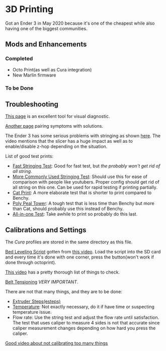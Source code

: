 # 3D Printing

Got an Ender 3 in May 2020 because it's one of the cheapest while also having one of the biggest communities.

## Mods and Enhancements

### Completed

- Octo Print(as well as Cura integration)
- New Marlin firmware

### To be Done

## Troubleshooting

[This page][4] is an excellent tool for visual diagnostic.

[Another page][6] pairing symptoms with solutions.

The Ender 3 has some serious problems with stringing as shown [here][12]. The video mentions that the slicer has a huge impact as well as to enable/disable z-hop depending on the situation.

List of good test prints:

- [Fast Stringing Test][8]: Good for fast test, but _the probably won't get rid of all string_.
- [More Commonly Used Stringing Test][11]: Should use this for ease of comparison with people like youtubers. Proper config should get rid of all string on this one. Can be used for rapid testing if printing partially.
- [Cat Print][16]: A more elaborate test that is shorter to print compared to Benchy.
- [Poly Peal Tower][17]: A tough test that is less time than Benchy but more than Cat, should probably use this instead of Benchy.
- [All-in-one Test][9]: Take awhile to print so probably do this last.

## Calibrations and Settings

The _Cura_ profiles are stored in the same directory as this file.

[Bed Leveling Script][13] gotten from [this video][14]. Load the script into the SD card and every time it's done with one corner, press the button(won't work if done through octoprint).

[This video][3] has a pretty thorough list of things to check.

[Belt Tensioning][15] _VERY IMPORTANT_.

There are not that many things, and they are to be done:

- [Extruder Steps(esteps)][1]
- [Temperature][2]: Not exactly necessary, do it if have time or suspecting temperature issue.
- Flow rate: Use the string test and adjust the flow rate until satisfaction. The test that uses caliper to measure 4 sides is not that accurate since caliper measurement changes depending on how hard you press the caliper.

[Good video about not calibrating too many things][7]

[1]: https://www.youtube.com/watch?v=X3A9Ir2SreI
[2]: https://hobbyhoarder.net/temperature-tower/
[3]: https://www.youtube.com/watch?v=qddYsbHawno&feature=youtu.be
[4]: https://www.simplify3d.com/support/print-quality-troubleshooting/
[6]: https://support.3dverkstan.se/article/23-a-visual-ultimaker-troubleshooting-guide
[7]: https://www.youtube.com/watch?v=Mbn1ckR86Z8
[8]: https://www.thingiverse.com/thing:2219103
[9]: https://www.thingiverse.com/thing:2656594/files
[10]: https://all3dp.com/2/cura-retraction-settings-how-to-avoid-stringing/
[11]: https://www.thingiverse.com/thing:2766430
[12]: https://www.youtube.com/watch?v=_QRb54zVPfQ
[13]: https://www.thingiverse.com/download:5649391
[14]: https://www.youtube.com/watch?v=_EfWVUJjBdA&t=304s
[15]: https://www.youtube.com/watch?time_continue=251&v=PTvUSPapnuE&feature=emb_logo
[16]: https://www.thingiverse.com/thing:1545913
[17]: https://www.thingiverse.com/thing:2064029
